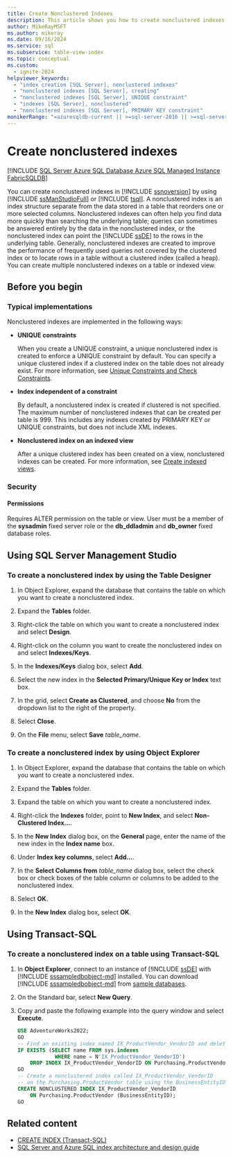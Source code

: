 ```yaml
---
title: Create Nonclustered Indexes
description: This article shows you how to create nonclustered indexes by using SQL Server Management Studio or Transact-SQL.
author: MikeRayMSFT
ms.author: mikeray
ms.date: 09/16/2024
ms.service: sql
ms.subservice: table-view-index
ms.topic: conceptual
ms.custom:
  - ignite-2024
helpviewer_keywords:
  - "index creation [SQL Server], nonclustered indexes"
  - "nonclustered indexes [SQL Server], creating"
  - "nonclustered indexes [SQL Server], UNIQUE constraint"
  - "indexes [SQL Server], nonclustered"
  - "nonclustered indexes [SQL Server], PRIMARY KEY constraint"
monikerRange: "=azuresqldb-current || >=sql-server-2016 || >=sql-server-linux-2017 || =azuresqldb-mi-current || =fabric"
---
```

# Create nonclustered indexes

[!INCLUDE [SQL Server Azure SQL Database Azure SQL Managed Instance FabricSQLDB](../../includes/applies-to-version/sql-asdb-asdbmi-fabricsqldb.md)]


You can create nonclustered indexes in [!INCLUDE [ssnoversion](../../includes/ssnoversion-md.md)] by using [!INCLUDE [ssManStudioFull](../../includes/ssmanstudiofull-md.md)] or [!INCLUDE [tsql](../../includes/tsql-md.md)]. A nonclustered index is an index structure separate from the data stored in a table that reorders one or more selected columns. Nonclustered indexes can often help you find data more quickly than searching the underlying table; queries can sometimes be answered entirely by the data in the nonclustered index, or the nonclustered index can point the [!INCLUDE [ssDE](../../includes/ssde-md.md)] to the rows in the underlying table. Generally, nonclustered indexes are created to improve the performance of frequently used queries not covered by the clustered index or to locate rows in a table without a clustered index (called a heap). You can create multiple nonclustered indexes on a table or indexed view.

## <a name="BeforeYouBegin"></a> Before you begin

### <a name="Implementations"></a> Typical implementations

Nonclustered indexes are implemented in the following ways:

- **UNIQUE constraints**

  When you create a UNIQUE constraint, a unique nonclustered index is created to enforce a UNIQUE constraint by default. You can specify a unique clustered index if a clustered index on the table does not already exist. For more information, see [Unique Constraints and Check Constraints](../../relational-databases/tables/unique-constraints-and-check-constraints.md).

- **Index independent of a constraint**

  By default, a nonclustered index is created if clustered is not specified. The maximum number of nonclustered indexes that can be created per table is 999. This includes any indexes created by PRIMARY KEY or UNIQUE constraints, but does not include XML indexes.

- **Nonclustered index on an indexed view**

  After a unique clustered index has been created on a view, nonclustered indexes can be created. For more information, see [Create indexed views](../../relational-databases/views/create-indexed-views.md).

### <a name="Security"></a> Security

#### <a name="Permissions"></a> Permissions

Requires ALTER permission on the table or view. User must be a member of the **sysadmin** fixed server role or the **db_ddladmin** and **db_owner** fixed database roles.

## <a name="SSMSProcedure"></a> Using SQL Server Management Studio

### To create a nonclustered index by using the Table Designer

1. In Object Explorer, expand the database that contains the table on which you want to create a nonclustered index.

1. Expand the **Tables** folder.

1. Right-click the table on which you want to create a nonclustered index and select **Design**.

1. Right-click on the column you want to create the nonclustered index on and select **Indexes/Keys**.

1. In the **Indexes/Keys** dialog box, select **Add**.

1. Select the new index in the **Selected Primary/Unique Key or Index** text box.

1. In the grid, select **Create as Clustered**, and choose **No** from the dropdown list to the right of the property.

1. Select **Close**.

1. On the **File** menu, select **Save** _table_name_.

### To create a nonclustered index by using Object Explorer

1. In Object Explorer, expand the database that contains the table on which you want to create a nonclustered index.

1. Expand the **Tables** folder.

1. Expand the table on which you want to create a nonclustered index.

1. Right-click the **Indexes** folder, point to **New Index**, and select **Non-Clustered Index...**.

1. In the **New Index** dialog box, on the **General** page, enter the name of the new index in the **Index name** box.

1. Under **Index key columns**, select **Add...**.

1. In the **Select Columns from** _table_name_ dialog box, select the check box or check boxes of the table column or columns to be added to the nonclustered index.

1. Select **OK**.

1. In the **New Index** dialog box, select **OK**.

## <a name="TsqlProcedure"></a> Using Transact-SQL

### To create a nonclustered index on a table using Transact-SQL

1. In **Object Explorer**, connect to an instance of [!INCLUDE [ssDE](../../includes/ssde-md.md)] with [!INCLUDE [sssampledbobject-md](../../includes/sssampledbobject-md.md)] installed. You can download [!INCLUDE [sssampledbobject-md](../../includes/sssampledbobject-md.md)] from [sample databases](../../samples/adventureworks-install-configure.md?view=sql-server-ver15&tabs=ssms&preserve-view=true).

1. On the Standard bar, select **New Query**.

1. Copy and paste the following example into the query window and select **Execute**.

    ```sql
    USE AdventureWorks2022;
    GO
    -- Find an existing index named IX_ProductVendor_VendorID and delete it if found.
    IF EXISTS (SELECT name FROM sys.indexes
                WHERE name = N'IX_ProductVendor_VendorID')
        DROP INDEX IX_ProductVendor_VendorID ON Purchasing.ProductVendor;
    GO
    -- Create a nonclustered index called IX_ProductVendor_VendorID
    -- on the Purchasing.ProductVendor table using the BusinessEntityID column.
    CREATE NONCLUSTERED INDEX IX_ProductVendor_VendorID
        ON Purchasing.ProductVendor (BusinessEntityID);
    GO
    ```

## Related content

- [CREATE INDEX (Transact-SQL)](../../t-sql/statements/create-index-transact-sql.md)
- [SQL Server and Azure SQL index architecture and design guide](../sql-server-index-design-guide.md)
